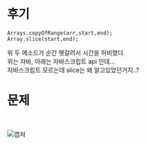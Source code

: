 후기
==
```
Arrays.copyOfRange(arr,start,end);
Array.slice(start,end);
```
위 두 메소드가 순간 헷갈려서 시간을 허비했다.   
위는 자바, 아래는 자바스크립트 api 인데...   
자바스크립트 모르는데 slice는 왜 알고있었던거지..?   

문제
==
<br>

![캡처](https://user-images.githubusercontent.com/73854324/114376591-b5bcaf80-9bc0-11eb-9dde-4c7b39088f80.PNG)
